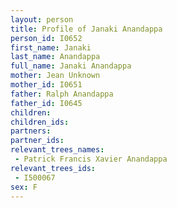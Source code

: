 ```yaml
---
layout: person
title: Profile of Janaki Anandappa
person_id: I0652
first_name: Janaki
last_name: Anandappa
full_name: Janaki Anandappa
mother: Jean Unknown
mother_id: I0651
father: Ralph Anandappa
father_id: I0645
children:
children_ids:
partners:
partner_ids:
relevant_trees_names:
 - Patrick Francis Xavier Anandappa
relevant_trees_ids:
 - I500067
sex: F
---
```


